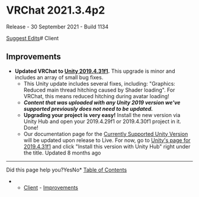 # VRChat 2021.3.4p2

Release - 30 September 2021 - Build 1134

[Suggest Edits](/edit/vrchat-202134p2)# Client


## Improvements


* **Updated VRChat to [Unity 2019.4.31f1](https://unity3d.com/unity/whats-new/2019.4.31).** This upgrade is minor and includes an array of small bug fixes.
	+ This Unity update includes several fixes, including: "Graphics: Reduced main thread hitching caused by Shader loading". For VRChat, this means reduced hitching during avatar loading!
	+ ***Content that was uploaded with any Unity 2019 version we've supported previously does not need to be updated.***
	+ **Upgrading your project is very easy!** Install the new version via Unity Hub and open your 2019.4.29f1 or 2019.4.30f1 project in it. Done!
	+ Our documentation page for the [Currently Supported Unity Version](/docs/current-unity-version) will be updated upon release to Live. For now, go to [Unity's page for 2019.4.31f1](https://unity3d.com/unity/whats-new/2019.4.31) and click "Install this version with Unity Hub" right under the title.
Updated 8 months ago 



---

Did this page help you?YesNo* [Table of Contents](#)
* + [Client](#client)
		- [Improvements](#improvements)
